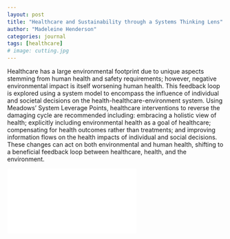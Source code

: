 ```yaml
---
layout: post
title: "Healthcare and Sustainability through a Systems Thinking Lens"
author: "Madeleine Henderson"
categories: journal
tags: [healthcare]
# image: cutting.jpg
---
```


Healthcare has a large environmental footprint due to unique aspects stemming from human health and safety requirements; however, negative environmental impact is itself worsening human health. This feedback loop is explored using a system model to encompass the influence of individual and societal decisions on the health-healthcare-environment system. Using Meadows’ System Leverage Points, healthcare interventions to reverse the damaging cycle are recommended including: embracing a holistic view of health; explicitly including environmental health as a goal of healthcare; compensating for health outcomes rather than treatments; and improving information flows on the health impacts of individual and social decisions. These changes can act on both environmental and human health, shifting to a beneficial feedback loop between healthcare, health, and the environment.  

![SystemsHealthcare](../assets/files/systems_thinking_healthcare_sustainability_essay_final.pdf)

